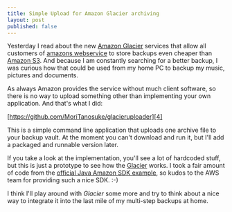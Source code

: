 ```yaml
---
title: Simple Upload for Amazon Glacier archiving
layout: post
published: false
---
```

Yesterday I read about the new [Amazon Glacier][0] services that allow
all customers of [amazons webservice][1] to store backups even cheaper
than [Amazon S3][2]. And because I am constantly searching for a better
backup, I was curious how that could be used from my home PC to backup
my music, pictures and documents.

As always Amazon provides the service without much client software, so
there is no way to upload something other than implementing your own
application. And that's what I did:

[https://github.com/MoriTanosuke/glacieruploader][4]

This is a simple command line application that uploads one archive file
to your backup vault. At the moment you can't download and run it, but
I'll add a packaged and runnable version later.

If you take a look at the implementation, you'll see a lot of hardcoded
stuff, but this is just a prototype to see how the [Glacier][0] works. 
I took a fair amount of code from the [official Java Amazon SDK 
example][3], so kudos to the AWS team for providing such a nice SDK. :-)

I think I'll play around with *Glacier* some more and try to think about
a nice way to integrate it into the last mile of my multi-step backups
at home.


[0]: http://aws.amazon.com/en/glacier/
[1]: http://aws.amazon.com/
[2]: http://aws.amazon.com/en/s3/
[3]: http://docs.amazonwebservices.com/amazonglacier/latest/dev/using-aws-sdk-for-java.html
[4]: https://github.com/MoriTanosuke/glacieruploader

